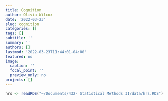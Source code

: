 ```yaml
---
title: Cognition
author: Olivia Wilcox
date: '2022-03-23'
slug: cognition
categories: []
tags: []
subtitle: ''
summary: ''
authors: []
lastmod: '2022-03-23T11:44:01-04:00'
featured: no
image:
  caption: ''
  focal_point: ''
  preview_only: no
projects: []
---
```




```r
hrs <- readRDS("~/Documents/432- Statistical Methods II/data/hrs.RDS")
```

